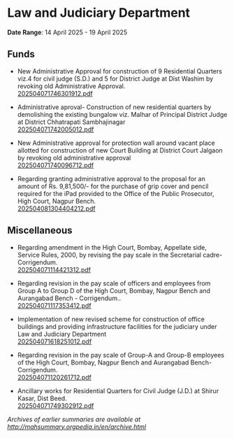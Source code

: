 # Law and Judiciary Department

**Date Range**: 14 April 2025 - 19 April 2025


## Funds
- New Administrative Approval  for construction of 9 Residential Quarters viz.4 for civil judge (S.D.) and 5 for District Judge at Dist Washim by revoking old Administrative Approval.\
  [202504071746301912.pdf](https://gr.maharashtra.gov.in/Site/Upload/Government%20Resolutions/English/202504071746301912.pdf)

- Administrative aproval-   Construction of new residential quarters by demolishing the existing bungalow viz. Malhar of Principal District Judge at District Chhatrapati Sambhajinagar\
  [202504071742005012.pdf](https://gr.maharashtra.gov.in/Site/Upload/Government%20Resolutions/English/202504071742005012.pdf)

- New Administrative approval for protection wall around vacant place allotted for construction of new Court Building at District Court Jalgaon by revoking old administrative approval\
  [202504071740096712.pdf](https://gr.maharashtra.gov.in/Site/Upload/Government%20Resolutions/English/202504071740096712.pdf)

- Regarding granting administrative approval to the proposal for an amount of Rs. 9,81,500/- for the purchase of grip cover and pencil required for the iPad provided to the Office of the Public Prosecutor, High Court, Nagpur Bench.\
  [202504081304404212.pdf](https://gr.maharashtra.gov.in/Site/Upload/Government%20Resolutions/English/202504081304404212.pdf)

## Miscellaneous
- Regarding amendment in the High Court, Bombay, Appellate side, Service Rules, 2000, by revising the pay scale in the Secretarial cadre- Corrigendum.\
  [202504071114421312.pdf](https://gr.maharashtra.gov.in/Site/Upload/Government%20Resolutions/English/202504071114421312.pdf)

- Regarding revision in the pay scale of officers and employees from Group A to Group D of the High Court, Bombay, Nagpur Bench and Aurangabad Bench - Corrigendum..\
  [202504071117353412.pdf](https://gr.maharashtra.gov.in/Site/Upload/Government%20Resolutions/English/202504071117353412.pdf)

- Implementation of new revised scheme for construction of office buildings and providing infrastructure facilities for the judiciary under Law and Judiciary Department\
  [202504071618251012.pdf](https://gr.maharashtra.gov.in/Site/Upload/Government%20Resolutions/English/202504071618251012.pdf)

- Regarding revision in the pay scale of Group-A and Group-B employees of the High Court, Bombay, Nagpur Bench and Aurangabad Bench- Corrigendum.\
  [202504071120261712.pdf](https://gr.maharashtra.gov.in/Site/Upload/Government%20Resolutions/English/202504071120261712.pdf)

- Ancillary works for Residential Quarters for Civil Judge (J.D.) at Shirur Kasar, Dist Beed.\
  [202504071749302912.pdf](https://gr.maharashtra.gov.in/Site/Upload/Government%20Resolutions/English/202504071749302912.pdf)


*Archives of earlier summaries are available at http://mahsummary.orgpedia.in/en/archive.html*